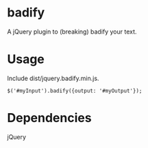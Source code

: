 badify
======

A jQuery plugin to (breaking) badify your text.

Usage
=====
Include dist/jquery.badify.min.js.

`$('#myInput').badify({output: '#myOutput'});`

Dependencies
=====
jQuery

